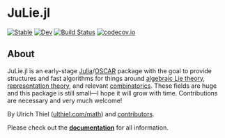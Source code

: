# JuLie.jl

[![Stable](https://img.shields.io/badge/docs-stable-blue.svg)](https://ulthiel.github.io/JuLie.jl/stable)
[![Dev](https://img.shields.io/badge/docs-dev-blue.svg)](https://ulthiel.github.io/JuLie.jl/dev)
[![Build Status](https://github.com/ulthiel/JuLie.jl/workflows/Run%20tests/badge.svg)](https://github.com/ulthiel/JuLie.jl/actions?query=workflow%3A%22Run+tests%22)
[![codecov.io](https://codecov.io/github/ulthiel/JuLie.jl/coverage.svg?branch=master)](https://codecov.io/gh/ulthiel/JuLie.jl)

## About

JuLie.jl is an early-stage [Julia](https://julialang.org)/[OSCAR](https://oscar.computeralgebra.de) package with the goal to provide structures and fast algorithms for things around [algebraic Lie theory](https://en.wikipedia.org/wiki/Lie_theory), [representation theory](https://en.wikipedia.org/wiki/Representation_theory), and relevant [combinatorics](https://en.wikipedia.org/wiki/Combinatorics). These fields are huge and this package is still small—I hope it will grow with time. Contributions are necessary and very much welcome!

By Ulrich Thiel ([ulthiel.com/math](https://ulthiel.com/math)) and [contributors](https://ulthiel.github.io/JuLie.jl/stable/index.html#contributors).

Please check out the [**documentation**](https://ulthiel.github.io/JuLie.jl/stable) for all information.
